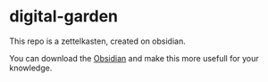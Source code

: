 # digital-garden

This repo is a zettelkasten, created on obsidian.

You can download the [Obsidian](https://obsidian.md/) and make this more usefull for your knowledge.

